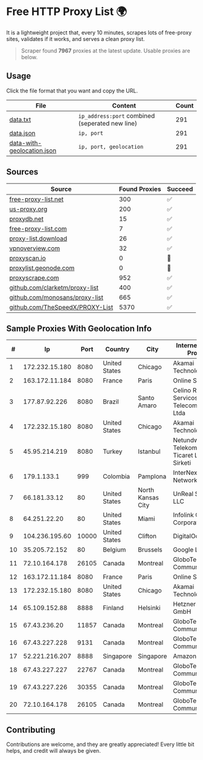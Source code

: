 
# Free HTTP Proxy List 🌍

It is a lightweight project that, every 10 minutes, scrapes lots of free-proxy sites, validates if it works, and serves a clean proxy list.


> Scraper found **7967** proxies at the latest update. Usable proxies are below.

## Usage

Click the file format that you want and copy the URL.


|File|Content|Count|
|----|-------|-----|
|[data.txt](https://raw.githubusercontent.com/themiralay/Proxy-List-World/master/data.txt)|`ip_address:port` combined (seperated new line)|291|
|[data.json](https://raw.githubusercontent.com/themiralay/Proxy-List-World/master/data.json)|`ip, port`|291|
|[data-with-geolocation.json](https://raw.githubusercontent.com/themiralay/Proxy-List-World/master/data-with-geolocation.json)|`ip, port, geolocation`|291|

## Sources

|Source|Found Proxies|Succeed|
|------|-------------|-------|
|[free-proxy-list.net](https://free-proxy-list.net)|300|✅|
|[us-proxy.org](https://www.us-proxy.org)|200|✅|
|[proxydb.net](http://proxydb.net)|15|✅|
|[free-proxy-list.com](https://free-proxy-list.com/?page=&port=&type%5B%5D=http&type%5B%5D=https&up_time=0&search=Search)|7|✅|
|[proxy-list.download](https://www.proxy-list.download/HTTP)|26|✅|
|[vpnoverview.com](https://vpnoverview.com/privacy/anonymous-browsing/free-proxy-servers)|32|✅|
|[proxyscan.io](https://www.proxyscan.io)|0|🚫|
|[proxylist.geonode.com](https://proxylist.geonode.com/api/proxy-list?limit=300&page=1&sort_by=lastChecked&sort_type=desc&protocols=http,https)|0|🚫|
|[proxyscrape.com](https://api.proxyscrape.com/v2/?request=displayproxies&protocol=http&timeout=10000&country=all&ssl=all&anonymity=all)|952|✅|
|[github.com/clarketm/proxy-list](https://raw.githubusercontent.com/clarketm/proxy-list/master/proxy-list-raw.txt)|400|✅|
|[github.com/monosans/proxy-list](https://raw.githubusercontent.com/monosans/proxy-list/main/proxies/http.txt)|665|✅|
|[github.com/TheSpeedX/PROXY-List](https://raw.githubusercontent.com/TheSpeedX/PROXY-List/master/http.txt)|5370|✅|


## Sample Proxies With Geolocation Info

|#|Ip|Port|Country|City|Internet Service Provider|
|-|--|----|-------|----|-------------------------|
|1|172.232.15.180|8080|United States|Chicago|Akamai Technologies, Inc.|
|2|163.172.11.184|8080|France|Paris|Online S.A.S.|
|3|177.87.92.226|8080|Brazil|Santo Amaro|Celino Ribeiro Servicos De Telecomunicacoes Ltda|
|4|172.232.15.180|8080|United States|Chicago|Akamai Technologies, Inc.|
|5|45.95.214.219|8080|Turkey|Istanbul|Netundweb Telekomunikasyon Ticaret Limited Sirketi|
|6|179.1.133.1|999|Colombia|Pamplona|InterNexa Global Network|
|7|66.181.33.12|80|United States|North Kansas City|UnReal Servers, LLC|
|8|64.251.22.20|80|United States|Miami|Infolink Global Corporation|
|9|104.236.195.60|10000|United States|Clifton|DigitalOcean, LLC|
|10|35.205.72.152|80|Belgium|Brussels|Google LLC|
|11|72.10.164.178|26105|Canada|Montreal|GloboTech Communications|
|12|163.172.11.184|8080|France|Paris|Online S.A.S.|
|13|172.232.15.180|8080|United States|Chicago|Akamai Technologies, Inc.|
|14|65.109.152.88|8888|Finland|Helsinki|Hetzner Online GmbH|
|15|67.43.236.20|11857|Canada|Montreal|GloboTech Communications|
|16|67.43.227.228|9131|Canada|Montreal|GloboTech Communications|
|17|52.221.216.207|8888|Singapore|Singapore|Amazon.com, Inc.|
|18|67.43.227.227|22767|Canada|Montreal|GloboTech Communications|
|19|67.43.227.226|30355|Canada|Montreal|GloboTech Communications|
|20|72.10.164.178|26105|Canada|Montreal|GloboTech Communications|



## Contributing

Contributions are welcome, and they are greatly appreciated! Every
little bit helps, and credit will always be given.


